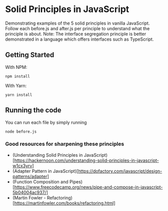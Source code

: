 # Solid Principles in JavaScript

Demonstrating examples of the 5 solid principles in vanilla JavaScript. Follow each before.js and after.js per principle to understand what the principle is about.
Note: The interface segregation principle is better demonstrated in a language which offers interfaces such as TypeScript.

## Getting Started

With NPM:
```
npm install
```

With Yarn:
```
yarn install
```

## Running the code
You can run each file by simply running 

```
node before.js
```

### Good resources for sharpening these principles 

- (Understanding Solid Principles in JavaScript)[https://hackernoon.com/understanding-solid-principles-in-javascript-w1cx3yrv]
- (Adapter Pattern in JavaScript)[https://dofactory.com/javascript/design-patterns/adapter]
- (Function Composition and Pipes)[https://www.freecodecamp.org/news/pipe-and-compose-in-javascript-5b04004ac937/]
- (Martin Fowler - Refactoring)[https://martinfowler.com/books/refactoring.html]
